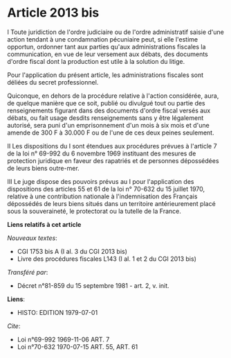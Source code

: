 # Article 2013 bis

I Toute juridiction de l'ordre judiciaire ou de l'ordre administratif saisie d'une action tendant à une condamnation
pécuniaire peut, si elle l'estime opportun, ordonner tant aux parties qu'aux administrations fiscales la communication, en
vue de leur versement aux débats, des documents d'ordre fiscal dont la production est utile à la solution du litige.

Pour l'application du présent article, les administrations fiscales sont déliées du secret professionnel.

Quiconque, en dehors de la procédure relative à l'action considérée, aura, de quelque manière que ce soit, publié ou divulgué
tout ou partie des renseignements figurant dans des documents d'ordre fiscal versés aux débats, ou fait usage desdits
renseignements sans y être légalement autorisé, sera puni d'un emprisonnement d'un mois à six mois et d'une amende de 300 F à
30.000 F ou de l'une de ces deux peines seulement.

II Les dispositions du I sont étendues aux procédures prévues à l'article 7 de la loi n° 69-992 du 6 novembre 1969 instituant
des mesures de protection juridique en faveur des rapatriés et de personnes dépossédées de leurs biens outre-mer.

III Le juge dispose des pouvoirs prévus au I pour l'application des dispositions des articles 55 et 61 de la loi n° 70-632 du
15 juillet 1970, relative à une contribution nationale à l'indemnisation des Français dépossédés de leurs biens situés dans
un territoire antérieurement placé sous la souveraineté, le protectorat ou la tutelle de la France.

**Liens relatifs à cet article**

_Nouveaux textes_:

  - CGI 1753 bis A (I al. 3 du CGI 2013 bis)
  - Livre des procédures fiscales L143 (I al. 1 et 2 du CGI 2013 bis)

_Transféré par_:

  - Décret n°81-859 du 15 septembre 1981 - art. 2, v. init.

**Liens**:

  - HISTO: EDITION 1979-07-01

_Cite_:

  - Loi n°69-992 1969-11-06 ART. 7
  - Loi n°70-632 1970-07-15 ART. 55, ART. 61

